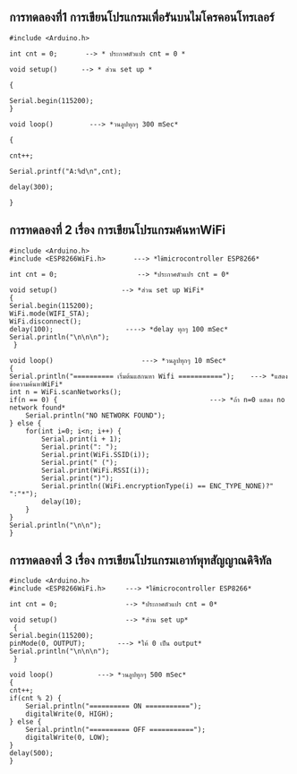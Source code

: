 ## การทดลองที่1 การเขียนโปรแกรมเพื่อรันบนไมโครคอนโทรเลอร์
    #include <Arduino.h>   

    int cnt = 0;       --> * ประกาศตัวแปร cnt = 0 *

    void setup()      --> * ส่วน set up *

    {

	Serial.begin(115200);
    }

    void loop()         ---> *วนลูปทุกๆ 300 mSec*

    {

	cnt++;
	
	Serial.printf("A:%d\n",cnt);
	
	delay(300);
	
    }
## การทดลองที่ 2 เรื่อง การเขียนโปรแกรมค้นหาWiFi
    #include <Arduino.h>
    #include <ESP8266WiFi.h>       ---> *ใช้microcontroller ESP8266*

    int cnt = 0;                    --> *ประกาศตัวแปร cnt = 0*

    void setup()                --> *ส่วน set up WiFi*
    {
	Serial.begin(115200);
	WiFi.mode(WIFI_STA);
	WiFi.disconnect();
	delay(100);                  ----> *delay ทุกๆ 100 mSec*
	Serial.println("\n\n\n");
     }

    void loop()                      ---> *วนลูปทุกๆ 10 mSec*
    {
	Serial.println("========== เริ่มต้นแสกนหา Wifi ===========");    ---> *แสดงข้อความค้นหาWiFi*
	int n = WiFi.scanNetworks();
	if(n == 0) {                                      ---> *ถ้า n=0 แสดง no network found*
		Serial.println("NO NETWORK FOUND");
	} else {
		for(int i=0; i<n; i++) {
			Serial.print(i + 1);
			Serial.print(": ");
			Serial.print(WiFi.SSID(i));
			Serial.print(" (");
			Serial.print(WiFi.RSSI(i));
			Serial.print(")");
			Serial.println((WiFi.encryptionType(i) == ENC_TYPE_NONE)?" ":"*");
			delay(10);
		}
	}
	Serial.println("\n\n");
    }
 ## การทดลองที่ 3 เรื่อง การเขียนโปรแกรมเอาท์พุทสัญญาณดิจิทัล
    
    #include <Arduino.h>
    #include <ESP8266WiFi.h>     ---> *ใช้microcontroller ESP8266*

    int cnt = 0;                 --> *ประกาศตัวแปร cnt = 0*

    void setup()                 --> *ส่วน set up*
     {
	Serial.begin(115200);
	pinMode(0, OUTPUT);        ---> *ให้ 0 เป็น output*
	Serial.println("\n\n\n");
     }

    void loop()           ---> *วนลูปทุกๆ 500 mSec*
    {
	cnt++;
	if(cnt % 2) {
		Serial.println("========== ON ===========");
		digitalWrite(0, HIGH);
	} else {
		Serial.println("========== OFF ===========");
		digitalWrite(0, LOW);
	}
	delay(500);
    }

